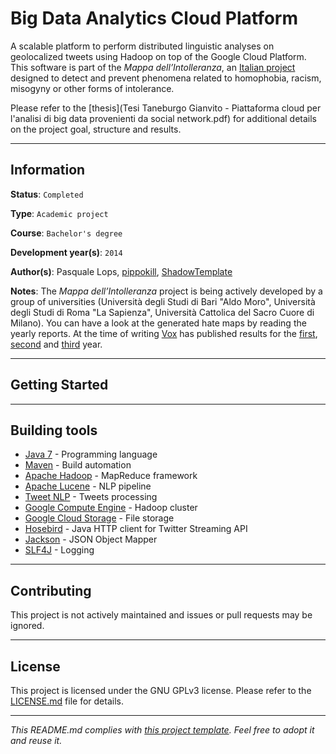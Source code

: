 # Big Data Analytics Cloud Platform

A scalable platform to perform distributed linguistic analyses on geolocalized 
tweets using Hadoop on top of the Google Cloud Platform.
This software is part of the *Mappa dell’Intolleranza*, an 
[Italian project](http://www.voxdiritti.it/vox-lancia-la-prima-mappa-dellintolleranza/)
designed to detect and prevent phenomena related to homophobia, racism, 
misogyny or other forms of intolerance.

Please refer to the [thesis](Tesi Taneburgo Gianvito - Piattaforma cloud per l'analisi di big data provenienti da social network.pdf) 
for additional details on the project goal, structure and results.

---
## Information

**Status**: `Completed`

**Type**: `Academic project`

**Course**: `Bachelor's degree`

**Development year(s)**: `2014`

**Author(s)**: Pasquale Lops,
[pippokill](https://github.com/pippokill), 
[ShadowTemplate](https://github.com/ShadowTemplate)

**Notes**: The *Mappa dell’Intolleranza* project is being actively developed by 
a group of universities (Università degli Studi di Bari "Aldo Moro", Università 
degli Studi di Roma "La Sapienza", Università Cattolica del Sacro Cuore di 
Milano).
You can have a look at the generated hate maps by reading the yearly reports.
At the time of writing [Vox](http://www.voxdiritti.it/) has published results 
for the 
[first](http://www.voxdiritti.it/ecco-le-mappe-di-vox-contro-lintolleranza/), 
[second](http://www.voxdiritti.it/ecco-la-nuova-edizione-della-mappa-dellintolleranza/) 
and 
[third](http://www.voxdiritti.it/la-mappa-dellintolleranza-anno-3-la-nuova-radiografia-dellitalia-che-odia-online/) 
year.

---
## Getting Started



---
## Building tools

* [Java 7](http://www.oracle.com/technetwork/java/javase/downloads/jre7-downloads-1880261.html) - 
Programming language
* [Maven](https://maven.apache.org/) - Build automation
* [Apache Hadoop](https://hadoop.apache.org/) - MapReduce framework
* [Apache Lucene](https://lucene.apache.org/) - NLP pipeline
* [Tweet NLP](https://www.cs.cmu.edu/~ark/TweetNLP/) - Tweets processing
* [Google Compute Engine](https://cloud.google.com/compute/) - Hadoop cluster
* [Google Cloud Storage](https://cloud.google.com/storage/) - File storage
* [Hosebird](https://github.com/twitter/hbc) - Java HTTP client for Twitter 
Streaming API
* [Jackson](https://mvnrepository.com/artifact/org.codehaus.jackson/jackson-mapper-asl) - JSON Object Mapper
* [SLF4J](https://www.slf4j.org/) - Logging

---
## Contributing

This project is not actively maintained and issues or pull requests may be 
ignored.

---
## License

This project is licensed under the GNU GPLv3 license.
Please refer to the [LICENSE.md](LICENSE.md) file for details.

---
*This README.md complies with [this project template](
https://github.com/ShadowTemplate/project-template). Feel free to adopt it
and reuse it.*
